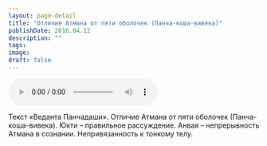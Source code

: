 ```yaml
---
layout: page-detail
title: "Отличие Атмана от пяти оболочек (Панча-коша-вивека)"
publishDate: 2016.04.12
description: ""
tags:
image:
draft: false
---
```


<audio title="2016.04.12 - Отличие Атмана от пяти оболочек (Панча-коша-вивека).mp3" src="/upload/iblock/16e/16ea1579b1dc0b7df9358b2b67f12b7e.mp3" controls=""></audio>

 Текст «Веданта Панчадаши». Отличие Атмана от пяти оболочек (Панча-коша-вивека). Юкти – правильное рассуждение. Анвая – непрерывность Атмана в сознании. Непривязанность к тонкому телу. 

  
